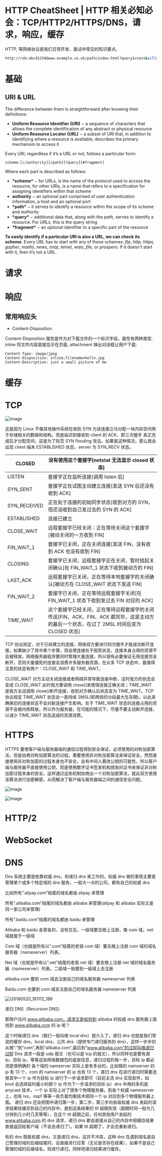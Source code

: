 # HTTP CheatSheet | HTTP 相关必知必会：TCP/HTTP2/HTTPS/DNS，请求，响应，缓存

HTTP, 等网络协议是我们日常开发、面试中常见的知识要点。

```sh
http://rob:abcd1234@www.example.co.uk/path/index.html?query1=test&silly=willy&field[0]=zero&field[2]=two#test=hash&chucky=cheese
```

# 基础

## URI & URL

The difference between them is straightforward after knowing their definitions:

- **Uniform Resource Identifier (URI)** − a sequence of characters that allows the complete identification of any abstract or physical resource
- **Uniform Resource Locator (URL)** − a subset of URI that, in addition to identifying where a resource is available, describes the primary mechanism to access it

Every URI, regardless if it’s a URL or not, follows a particular form:

```
scheme:[//authority][/path][?query][#fragment]
```

Where each part is described as follows:

- **\*scheme\*** − for URLs, is the name of the protocol used to access the resource, for other URIs, is a name that refers to a specification for assigning identifiers within that scheme
- **authority** − an optional part comprised of user authentication information, a host and an optional port
- **\*path\*** − it serves to identify a resource within the scope of its _scheme_ and _authority_
- **\*query\*** − additional data that, along with the _path,_ serves to identify a resource. For URLs, this is the query string
- **\*fragment\*** − an optional identifier to a specific part of the resource

**To easily identify if a particular URI is also a URL, we can check its scheme**. Every URL has to start with any of these schemes: _ftp_, _http_, _https,_ _gopher_, _mailto_, _news_, _nntp_, _telnet_, _wais_, _file_, or _prospero_. If it doesn’t start with it, then it’s not a URL.

# 请求

# 响应

## 常用响应头

- Content-Disposition

Content-Disposition 属性是作为对下载文件的一个标识字段，属性有两种类型: inline 将文件内容直接显示在页面, attachment 弹出对话框让用户下载:

```
Content-Type: image/jpeg
Content-Disposition: inline;filename=hello.jpg
Content-Description: just a small picture of me
```

# 缓存

# TCP

![image](https://user-images.githubusercontent.com/5803001/48391511-ea06ba00-e741-11e8-832f-ac9d994f0b21.png)

这是因为 Linux 不像其他操作系统在收到 SYN 为该连接立马分配一块内存空间用于存储相关的数据和结构，而是延迟到接收到 client 的 ACK，即三次握手 真正完成后才分配空间，这是为了防范 SYN flooding 攻击。如果是这种情况，那么就会出现 client 端未 ESTABLISHED 状态，server 为 SYN_RECV 状态。

| CLOSED       | 没有使用这个套接字[netstat 无法显示 closed 状态]                                                                                          |
| ------------ | ----------------------------------------------------------------------------------------------------------------------------------------- |
| LISTEN       | 套接字正在监听连接[调用 listen 后]                                                                                                        |
| SYN_SENT     | 套接字正在试图主动建立连接[发送 SYN 后还没有收到 ACK]                                                                                     |
| SYN_RECEIVED | 正在处于连接的初始同步状态[收到对方的 SYN，但还没收到自己发过去的 SYN 的 ACK]                                                             |
| ESTABLISHED  | 连接已建立                                                                                                                                |
| CLOSE_WAIT   | 远程套接字已经关闭：正在等待关闭这个套接字[被动关闭的一方收到 FIN]                                                                        |
| FIN_WAIT_1   | 套接字已关闭，正在关闭连接[发送 FIN，没有收到 ACK 也没有收到 FIN]                                                                         |
| CLOSING      | 套接字已关闭，远程套接字正在关闭，暂时挂起关闭确认[在 FIN_WAIT_1 状态下收到被动方的 FIN]                                                  |
| LAST_ACK     | 远程套接字已关闭，正在等待本地套接字的关闭确认[被动方在 CLOSE_WAIT 状态下发送 FIN]                                                        |
| FIN_WAIT_2   | 套接字已关闭，正在等待远程套接字关闭[在 FIN_WAIT_1 状态下收到发过去 FIN 对应的 ACK]                                                       |
| TIME_WAIT    | 这个套接字已经关闭，正在等待远程套接字的关闭传送[FIN、ACK、FIN、ACK 都完毕，这是主动方的最后一个状态，在过了 2MSL 时间后变为 CLOSED 状态] |

TCP 协议规定，对于已经建立的连接，网络双方要进行四次握手才能成功断开连接，如果缺少了其中某个步骤，将会使连接处于假死状态，连接本身占用的资源不会被释放。网络服务器程序要同时管理大量连接，所以很有必要保证无用连接完全断开，否则大量僵死的连接会浪费许多服务器资源。在众多 TCP 状态中，最值得注意的状态有两个：CLOSE_WAIT 和 TIME_WAIT。

CLOSE_WAIT 对方主动关闭连接或者网络异常导致连接中断，这时我方的状态会变成 CLOSE_WAIT 此时我方要调用 close()来使得连接正确关闭；TIME_WAIT 是我方主动调用 close()断开连接，收到对方确认后状态变为 TIME_WAIT。TCP 协议规定 TIME_WAIT 状态会一直持续 2MSL(即两倍的分段最大生存期)，以此来确保旧的连接状态不会对新连接产生影响。处于 TIME_WAIT 状态的连接占用的资源不会被内核释放，所以作为服务器，在可能的情况下，尽量不要主动断开连接，以减少 TIME_WAIT 状态造成的资源浪费。

# HTTPS

HTTPS 要使客户端与服务器端的通信过程得到安全保证，必须使用的对称加密算法，但是协商对称加密算法的过程，需要使用非对称加密算法来保证安全，然而直接使用非对称加密的过程本身也不安全，会有中间人篡改公钥的可能性，所以客户端与服务器不直接使用公钥，而是使用数字证书签发机构颁发的证书来保证非对称加密过程本身的安全。这样通过这些机制协商出一个对称加密算法，就此双方使用该算法进行加密解密。从而解决了客户端与服务器端之间的通信安全问题。

![image](https://user-images.githubusercontent.com/5803001/51544221-6502f400-1e9a-11e9-99c0-a35ddac96da6.png)

![image](https://user-images.githubusercontent.com/5803001/51544246-72b87980-1e9a-11e9-96ce-7768ad206811.png)

# HTTP/2

# WebSocket

# DNS

Dns 系统主要是依靠权威 dns，和递归 dns 来工作的。权威 dns 做的事情主要是管理某个或多个特定域的 dns 服务。一般大一点的公司，都有自己的权威 dns

比如所有”.alipay.com”结尾的域名都由 alipay 来管理

所有”.alibaba.com”结尾的域名都由 alibaba 来管理(alipay 和 alibaba 实际又是同一家公司来管理)

所有“.baidu.com”结尾的域名都由 baidu 来管理

Alibaba 和 baidu 各管各的，没有交互。一级域要去根上注册，像 com 域，net 域就属于一级域

Com 域（也就是所有以“.com”结尾的老祖 com 域）要去根上注册 com 域的域名服务器（nameserver）列表。

Net 域（也就是所有以”.net”结尾的老祖 net 域）要去根上注册 net 域的域名服务器（nameserver）列表。二级域一般要到一级域上去注册

alibaba.com 要到 com 域去注册自己的域名服务器 nameserver 列表

Baidu.com 也要到 com 域去注册自己的域名服务器 nameserver 列表

![i20180520_181112_186](https://user-images.githubusercontent.com/5803001/40573917-a5b3da1c-60fb-11e8-8be9-7ad479c05daa.jpg)

递归 DNS（Recursion DNS）

那用户访问 www.alibaba.com，请求又是如何到 alibaba 的权威 dns 服务器上面找到 www.alibaba.com 的 ip 呢？

这个时候递归 dns（我们一般叫做 local dns）就介入了。递归 dns 也就是我们常说的缓存 dns，local dns，公共 dns（提供专门递归服务的 dns），这样一步步的从根“.”到"com",再到“alibaba.com”,最后到“www.alibaba.com”的过程叫做递归过程
Dns 请求一般是 udp 报文（也可以是 tcp 的报文），所以同样也是要有源 ip，目标 ip，等等这些网络数据包的底层信息，递归过程的每一步，目标 ip 都必须是很明确的
各个域的 namserver 实际上是有多台的，比如根的 namserver 的 ip 有 13 个，com 的 namserver 的 ip 也有 13 个，递归 dns 在进行递归时需要选择其中一个 ip 作为目标 ip 进行下一步请求即可（目前主流 dns 实现软件，如 bind 会选择延时最小的那个 ip 作为下一步请求的目标 ip）dns 中用的多的是 anycast 技术，一个 ip 实际上对了很多个物理服务器，到各个权威 nameserver 上，也有 lvs，ospf 等等一些负载均衡技术把同一个 ip 对应到多个物理服务器上面。
递归 dns 还会把图中递归第一步，第二步，第三步向各级权威 dns 发起的请求结果给缓存到自己的内存中，直到这条结果的 ttl 超期失效（超期时间一般为几分钟到几小时几天等等），在这个 ttl 超期之前，任何其他用户发起的 www.alibaba.com 的 dns 请求，递归 dns 都会直接从自己的内存中把缓存结果直接返回给客户端（不会去递归了）。如果 ttl 超期了，才会去重新递归。

有的 dns 既是权威 dns，又是递归 dns，这并不冲突，这种 dns 在遇到域名是自己管理的域的后缀结尾时，会直接进行应答（无论是否存在结果），如果不是自己管理的域的后缀域名，则进行递归，同样吧递归结果进行缓存。
